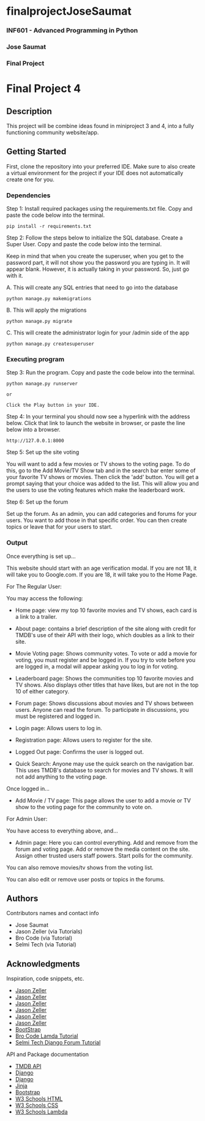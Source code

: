 # finalprojectJoseSaumat

### INF601 - Advanced Programming in Python
### Jose Saumat
### Final Project


# Final Project 4

## Description

This project will be combine ideas found in miniproject 3 and 4, into a fully functioning community website/app.

## Getting Started

First, clone the repository into your preferred IDE. Make sure to also create a virtual environment for the project if 
your IDE does not automatically create one for you.

### Dependencies

Step 1: Install required packages using the requirements.txt file. Copy and paste the code below into the terminal.

```
pip install -r requirements.txt
```
Step 2: Follow the steps below to initialize the SQL database. Create a Super User. Copy and paste the code below into the terminal.

Keep in mind that when you create the superuser, when you get to the password part, it will not show you
the password you are typing in. It will appear blank. However, it is actually taking in your password.
So, just go with it.

A. This will create any SQL entries that need to go into the database
```
python manage.py makemigrations

```
B. This will apply the migrations
```
python manage.py migrate
```

C. This will create the administrator login for your /admin side of the app
```
python manage.py createsuperuser
```

### Executing program

Step 3: Run the program. Copy and paste the code below into the terminal.

```
python manage.py runserver

or

Click the Play button in your IDE.
```

Step 4: In your terminal you should now see a hyperlink with the address below. Click that link to launch the website in browser,
or paste the line below into a browser.

```
http://127.0.0.1:8000
```
Step 5: Set up the site voting

You will want to add a few movies or TV shows to the voting page. To do this, go to the Add Movie/TV Show tab and in the search bar enter
some of your favorite TV shows or movies. Then click the 'add' button. You will get a prompt saying that your choice was added to the list.
This will allow you and the users to use the voting features which make the leaderboard work.

Step 6: Set up the forum

Set up the forum. As an admin, you can add categories and forums for your users. You want to add those in that specific order. You can then
create topics or leave that for your users to start.

### Output

Once everything is set up...

This website should start with an age verification modal. If you are not 18, it will take you to Google.com. If you are 18, it will take you to the Home Page.

For The Regular User:

You may access the following:

- Home page: view my top 10 favorite movies and TV shows, each card is a link to a trailer. 

- About page: contains a brief description of the site along with credit for TMDB's use of their API with their logo, which doubles as a link to their site.

- Movie Voting page: Shows community votes. To vote or add a movie for voting, you must register and be logged in. If you try to vote before you are logged in, 
a modal will appear asking you to log in for voting.

- Leaderboard page: Shows the communities top 10 favorite movies and TV shows. Also displays other titles that have likes, but are not in the top 10 of either category.

- Forum page: Shows discussions about movies and TV shows between users. Anyone can read the forum. To participate in discussions, you must be registered and logged in.

- Login page: Allows users to log in.

- Registration page: Allows users to register for the site.

- Logged Out page: Confirms the user is logged out.

- Quick Search: Anyone may use the quick search on the navigation bar. This uses TMDB's database to search for movies and TV shows. It will not add anything to the voting page.

Once logged in...

- Add Movie / TV page: This page allows the user to add a movie or TV show to the voting page for the community to vote on.

For Admin User:

You have access to everything above, and...

- Admin page: Here you can control everything. Add and remove from the forum and voting page. Add or remove the media content on the site. Assign other trusted users staff powers. Start polls for the community.

You can also remove movies/tv shows from the voting list. 

You can also edit or remove user posts or topics in the forums.


## Authors

Contributors names and contact info

- Jose Saumat
- Jason Zeller (via Tutorials)
- Bro Code (via Tutorial)
- Selmi Tech (via Tutorial)

## Acknowledgments

Inspiration, code snippets, etc.
* [Jason Zeller](https://www.youtube.com/watch?v=lo5atoJdNX8)
* [Jason Zeller](https://www.youtube.com/watch?v=piyfP2NLp9A)
* [Jason Zeller](https://www.youtube.com/watch?v=UB7XFf0Q_M4)
* [Jason Zeller](https://www.youtube.com/watch?v=lSqCJqnwCb8&list=PLE5nOs3YmC2RqZfmOSoOM4iqmed2pudrg&index=17)
* [Jason Zeller](https://www.youtube.com/watch?v=KPx2F812vGc&list=PLE5nOs3YmC2RqZfmOSoOM4iqmed2pudrg&index=20)
* [Jason Zeller](https://www.youtube.com/watch?v=VHkIzFJCU-0&list=PLE5nOs3YmC2RqZfmOSoOM4iqmed2pudrg&index=20)
* [BootStrap](https://getbootstrap.com/docs/4.0/components/modal/)
* [Bro Code Lamda Tutorial](https://www.youtube.com/watch?v=IljPHDyBRog)
* [Selmi Tech Django Forum Tutorial](https://www.youtube.com/watch?v=YXmsi13cMhw)

API and Package documentation
* [TMDB API](https://www.themoviedb.org/)
* [Django](https://docs.djangoproject.com/en/5.2/intro/tutorial01/)
* [Django](https://www.w3schools.com/django/)
* [Jinja](https://jinja.palletsprojects.com/en/stable/)
* [Bootstrap](https://getbootstrap.com/docs/5.3/getting-started/introduction/)
* [W3 Schools HTML](https://www.w3schools.com/html/default.asp)
* [W3 Schools CSS](https://www.w3schools.com/css/default.asp)
* [W3 Schools Lambda](https://www.w3schools.com/python/python_lambda.asp)